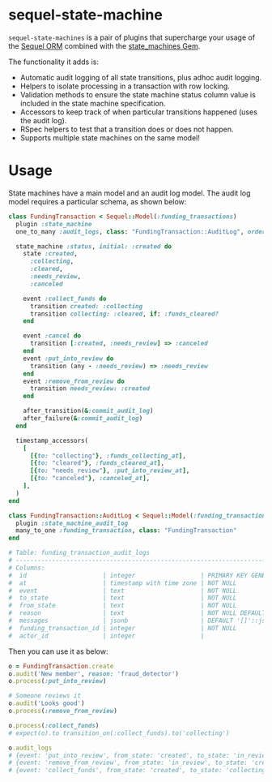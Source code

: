 # sequel-state-machine

`sequel-state-machines` is a pair of plugins that supercharge your usage of
the [Sequel ORM](https://github.com/jeremyevans/sequel/) combined with
the [state_machines Gem](https://github.com/state-machines/state_machines).

The functionality it adds is:

- Automatic audit logging of all state transitions, plus adhoc audit logging.
- Helpers to isolate processing in a transaction with row locking.
- Validation methods to ensure the state machine status column value
  is included in the state machine specification.
- Accessors to keep track of when particular transitions happened (uses the audit log).
- RSpec helpers to test that a transition does or does not happen.
- Supports multiple state machines on the same model!

# Usage

State machines have a main model and an audit log model.
The audit log model requires a particular schema, as shown below:

```rb
class FundingTransaction < Sequel::Model(:funding_transactions)
  plugin :state_machine
  one_to_many :audit_logs, class: "FundingTransaction::AuditLog", order: Sequel.desc(:at)

  state_machine :status, initial: :created do
    state :created,
      :collecting,
      :cleared,
      :needs_review,
      :canceled

    event :collect_funds do
      transition created: :collecting
      transition collecting: :cleared, if: :funds_cleared?
    end

    event :cancel do
      transition [:created, :needs_review] => :canceled
    end
    event :put_into_review do
      transition (any - :needs_review) => :needs_review
    end
    event :remove_from_review do
      transition needs_review: :created
    end

    after_transition(&:commit_audit_log)
    after_failure(&:commit_audit_log)
  end

  timestamp_accessors(
    [
      [{to: "collecting"}, :funds_collecting_at],
      [{to: "cleared"}, :funds_cleared_at],
      [{to: "needs_review"}, :put_into_review_at],
      [{to: "canceled"}, :canceled_at],
    ],
  )
end

class FundingTransaction::AuditLog < Sequel::Model(:funding_transaction_audit_logs)
  plugin :state_machine_audit_log
  many_to_one :funding_transaction, class: "FundingTransaction"
end

# Table: funding_transaction_audit_logs
# ---------------------------------------------------------------------------------------------------------------------------------------
# Columns:
#  id                     | integer                  | PRIMARY KEY GENERATED BY DEFAULT AS IDENTITY
#  at                     | timestamp with time zone | NOT NULL
#  event                  | text                     | NOT NULL
#  to_state               | text                     | NOT NULL
#  from_state             | text                     | NOT NULL
#  reason                 | text                     | NOT NULL DEFAULT ''::text
#  messages               | jsonb                    | DEFAULT '[]'::jsonb
#  funding_transaction_id | integer                  | NOT NULL
#  actor_id               | integer                  |
```

Then you can use it as below:

```rb
o = FundingTransaction.create
o.audit('New member', reason: 'fraud_detector')
o.process(:put_into_review)

# Someone reviews it
o.audit('Looks good')
o.process(:remove_from_review)

o.process(:collect_funds)
# expect(o).to transition_on(:collect_funds).to('collecting')

o.audit_logs
# {event: 'put_into_review', from_state: 'created', to_state: 'in_review', reason: 'fraud_detector'}
# {event: 'remove_from_review', from_state: 'in_review', to_state: 'created'}
# {event: 'collect_funds', from_state: 'created', to_state: 'collecting'}
```